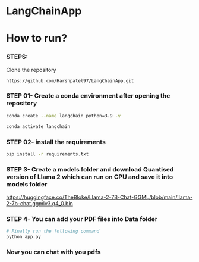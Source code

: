 # LangChainApp

# How to run?
### STEPS:
 
Clone the repository

```bash
https://github.com/Harshpatel97/LangChainApp.git
```
### STEP 01- Create a conda environment after opening the repository

```bash
conda create --name langchain python=3.9 -y
```

```bash
conda activate langchain
```
### STEP 02- install the requirements
```bash
pip install -r requirements.txt
```
### STEP 3- Create a models folder and download Quantised version of Llama 2 which can run on CPU and save it into models folder
https://huggingface.co/TheBloke/Llama-2-7B-Chat-GGML/blob/main/llama-2-7b-chat.ggmlv3.q4_0.bin

### STEP 4- You can add your PDF files into Data folder 
```bash
# Finally run the following command
python app.py
```
### Now you can chat with you pdfs


